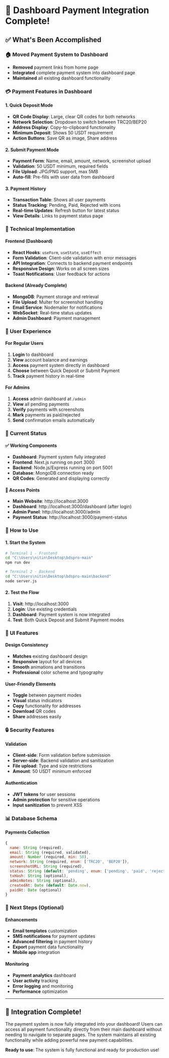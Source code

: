 # 🎉 Dashboard Payment Integration Complete!

## ✅ **What's Been Accomplished**

### 🏠 **Moved Payment System to Dashboard**
- **Removed** payment links from home page
- **Integrated** complete payment system into dashboard page
- **Maintained** all existing dashboard functionality

### 💳 **Payment Features in Dashboard**

#### **1. Quick Deposit Mode**
- **QR Code Display**: Large, clear QR codes for both networks
- **Network Selection**: Dropdown to switch between TRC20/BEP20
- **Address Display**: Copy-to-clipboard functionality
- **Minimum Deposit**: Shows 50 USDT requirement
- **Action Buttons**: Save QR as image, Share address

#### **2. Submit Payment Mode**
- **Payment Form**: Name, email, amount, network, screenshot upload
- **Validation**: 50 USDT minimum, required fields
- **File Upload**: JPG/PNG support, max 5MB
- **Auto-fill**: Pre-fills with user data from dashboard

#### **3. Payment History**
- **Transaction Table**: Shows all user payments
- **Status Tracking**: Pending, Paid, Rejected with icons
- **Real-time Updates**: Refresh button for latest status
- **View Details**: Links to payment status page

### 🔧 **Technical Implementation**

#### **Frontend (Dashboard)**
- **React Hooks**: `useForm`, `useState`, `useEffect`
- **Form Validation**: Client-side validation with error messages
- **API Integration**: Connects to backend payment endpoints
- **Responsive Design**: Works on all screen sizes
- **Toast Notifications**: User feedback for actions

#### **Backend (Already Complete)**
- **MongoDB**: Payment storage and retrieval
- **File Upload**: Multer for screenshot handling
- **Email Service**: Nodemailer for notifications
- **WebSocket**: Real-time status updates
- **Admin Dashboard**: Payment management

### 🎯 **User Experience**

#### **For Regular Users**
1. **Login** to dashboard
2. **View** account balance and earnings
3. **Access** payment system directly in dashboard
4. **Choose** between Quick Deposit or Submit Payment
5. **Track** payment history in real-time

#### **For Admins**
1. **Access** admin dashboard at `/admin`
2. **View** all pending payments
3. **Verify** payments with screenshots
4. **Mark** payments as paid/rejected
5. **Send** confirmation emails automatically

### 📱 **Current Status**

#### **✅ Working Components**
- **Dashboard**: Payment system fully integrated
- **Frontend**: Next.js running on port 3000
- **Backend**: Node.js/Express running on port 5001
- **Database**: MongoDB connection ready
- **QR Codes**: Generated and displaying correctly

#### **🔗 Access Points**
- **Main Website**: http://localhost:3000
- **Dashboard**: http://localhost:3000/dashboard (after login)
- **Admin Panel**: http://localhost:3000/admin
- **Payment Status**: http://localhost:3000/payment-status

### 🚀 **How to Use**

#### **1. Start the System**
```bash
# Terminal 1 - Frontend
cd "C:\Users\nitin\Desktop\bdspro-main"
npm run dev

# Terminal 2 - Backend
cd "C:\Users\nitin\Desktop\bdspro-main\backend"
node server.js
```

#### **2. Test the Flow**
1. **Visit**: http://localhost:3000
2. **Login**: Use existing credentials
3. **Dashboard**: Payment system is now integrated
4. **Test**: Both Quick Deposit and Submit Payment modes

### 🎨 **UI Features**

#### **Design Consistency**
- **Matches** existing dashboard design
- **Responsive** layout for all devices
- **Smooth** animations and transitions
- **Professional** color scheme and typography

#### **User-Friendly Elements**
- **Toggle** between payment modes
- **Visual** status indicators
- **Copy** functionality for addresses
- **Download** QR codes
- **Share** addresses easily

### 🔒 **Security Features**

#### **Validation**
- **Client-side**: Form validation before submission
- **Server-side**: Backend validation and sanitization
- **File upload**: Type and size restrictions
- **Amount**: 50 USDT minimum enforced

#### **Authentication**
- **JWT tokens** for user sessions
- **Admin protection** for sensitive operations
- **Input sanitization** to prevent XSS

### 📊 **Database Schema**

#### **Payments Collection**
```javascript
{
  name: String (required),
  email: String (required, validated),
  amount: Number (required, min: 50),
  network: String (required, enum: ['TRC20', 'BEP20']),
  screenshotURL: String (required),
  status: String (default: 'pending', enum: ['pending', 'paid', 'rejected']),
  txHash: String (optional),
  adminNotes: String (optional),
  createdAt: Date (default: Date.now),
  paidAt: Date (optional)
}
```

### 🎯 **Next Steps (Optional)**

#### **Enhancements**
- **Email templates** customization
- **SMS notifications** for payment updates
- **Advanced filtering** in payment history
- **Export** payment data functionality
- **Mobile app** integration

#### **Monitoring**
- **Payment analytics** dashboard
- **User activity** tracking
- **Error logging** and monitoring
- **Performance** optimization

---

## 🎉 **Integration Complete!**

The payment system is now fully integrated into your dashboard! Users can access all payment functionality directly from their main dashboard without needing to navigate to separate pages. The system maintains all existing functionality while adding powerful new payment capabilities.

**Ready to use**: The system is fully functional and ready for production use!

